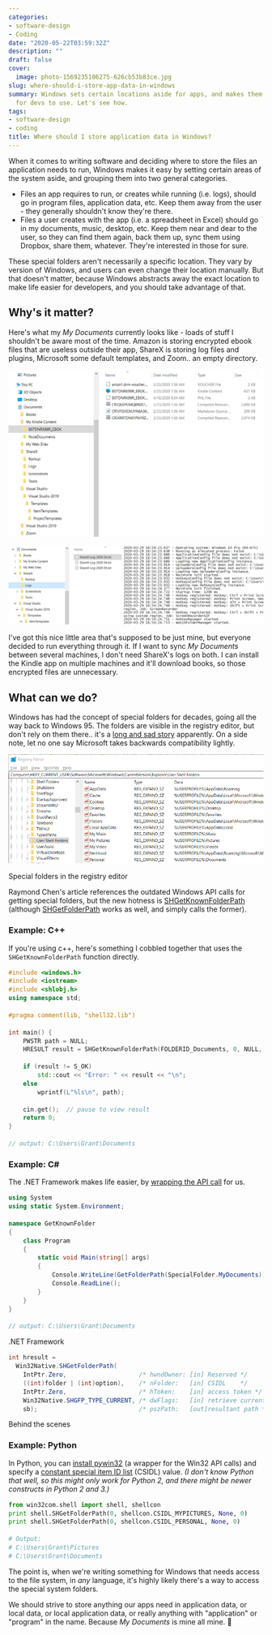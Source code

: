 ```yaml
---
categories:
- software-design
- Coding
date: "2020-05-22T03:59:32Z"
description: ""
draft: false
cover:
  image: photo-1569235186275-626cb53b83ce.jpg
slug: where-should-i-store-app-data-in-windows
summary: Windows sets certain locations aside for apps, and makes them easily discoverable
  for devs to use. Let's see how.
tags:
- software-design
- coding
title: Where should I store application data in Windows?
---
```

When it comes to writing software and deciding where to store the files an application needs to run, Windows makes it easy by setting certain areas of the system aside, and grouping them into two general categories.

- Files an app requires to run, or creates while running (i.e. logs), should go in program files, application data, etc. Keep them away from the user - they generally shouldn't know they're there.
- Files a user creates with the app (i.e. a spreadsheet in Excel) should go in my documents, music, desktop, etc. Keep them near and dear to the user, so they can find them again, back them up, sync them using Dropbox, share them, whatever. They're interested in those for sure.

These special folders aren't necessarily a specific location. They vary by version of Windows, and users can even change their location manually. But that doesn't matter, because Windows abstracts away the exact location to make life easier for developers, and you should take advantage of that.

## Why's it matter?

Here's what my _My Documents_ currently looks like - loads of stuff I shouldn't be aware most of the time. Amazon is storing encrypted ebook files that are useless outside their app, ShareX is storing log files and plugins, Microsoft some default templates, and Zoom.. an empty directory.

![](image-27.png)

![](image-28.png)

I've got this nice little area that's supposed to be just mine, but everyone decided to run everything through it. If I want to sync _My Documents_ between several machines, I don't need ShareX's logs on both. I can install the Kindle app on multiple machines and it'll download books, so those encrypted files are unnecessary.

## What can we do?

Windows has had the concept of special folders for decades, going all the way back to Windows 95. The folders are visible in the registry editor, but don't rely on them there.. it's a [long and sad story](https://devblogs.microsoft.com/oldnewthing/20031103-00/?p=41973) apparently. On a side note, let no one say Microsoft takes backwards compatibility lightly.

![](image-29.png)

Special folders in the registry editor

Raymond Chen's article references the outdated Windows API calls for getting special folders, but the new hotness is [SHGetKnownFolderPath](https://docs.microsoft.com/en-us/windows/win32/api/shlobj_core/nf-shlobj_core-shgetknownfolderpath) (although [SHGetFolderPath](https://docs.microsoft.com/en-us/windows/win32/api/shlobj_core/nf-shlobj_core-shgetfolderpatha) works as well, and simply calls the former).

### Example: C++

If you're using c++, here's something I cobbled together that uses the `SHGetKnownFolderPath` function directly.

```c++
#include <windows.h>
#include <iostream>
#include <shlobj.h>
using namespace std;

#pragma comment(lib, "shell32.lib")

int main() {
    PWSTR path = NULL;
    HRESULT result = SHGetKnownFolderPath(FOLDERID_Documents, 0, NULL, &path);

    if (result != S_OK)
        std::cout << "Error: " << result << "\n";
    else
        wprintf(L"%ls\n", path);

    cin.get();  // pause to view result
    return 0;
}

// output: C:\Users\Grant\Documents
```

### Example: C\#

The .NET Framework makes life easier, by [wrapping the API call](https://referencesource.microsoft.com/#mscorlib/system/environment.cs,1445) for us.

```csharp
using System
using static System.Environment;

namespace GetKnownFolder
{
    class Program
    {
        static void Main(string[] args)
        {
            Console.WriteLine(GetFolderPath(SpecialFolder.MyDocuments));
            Console.ReadLine();
        }
    }
}

// output: C:\Users\Grant\Documents
```

.NET Framework

```csharp
int hresult =
  Win32Native.SHGetFolderPath(
    IntPtr.Zero,                    /* hwndOwner: [in] Reserved */
    ((int)folder | (int)option),    /* nFolder:   [in] CSIDL    */
    IntPtr.Zero,                    /* hToken:    [in] access token */
    Win32Native.SHGFP_TYPE_CURRENT, /* dwFlags:   [in] retrieve current path */
    sb);                            /* pszPath:   [out]resultant path */
```

Behind the scenes

### Example: Python

In Python, you can [install pywin32](https://pypi.org/project/pywin32/227/) (a wrapper for the Win32 API calls) and specify a [constant special item ID list](https://docs.microsoft.com/en-us/windows/win32/shell/csidl) (CSIDL) value. _(I don't know Python that well, so this might only work for Python 2, and there might be newer constructs in Python 2 and 3.)_

```python
from win32com.shell import shell, shellcon
print shell.SHGetFolderPath(0, shellcon.CSIDL_MYPICTURES, None, 0)
print shell.SHGetFolderPath(0, shellcon.CSIDL_PERSONAL, None, 0)

# Output:
# C:\Users\Grant\Pictures
# C:\Users\Grant\Documents
```

The point is, when we're writing something for Windows that needs access to the file system, in _any_ language, it's highly likely there's a way to access the special system folders.

We should strive to store anything our apps need in application data, or local data, or local application data, or really anything with "application" or "program" in the name. Because _My Documents_ is mine all mine. 🙂
